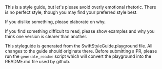 This is a style guide, but let's please avoid overly emotional rhetoric.
There is no perfect style, though you may find your preferred style best.

If you dislike something, please elaborate on why.

If you find something difficult to read, please show examples and why you think
one version is clearer than another.

This styleguide is generated from the SwiftStyleGuide.playground file. All changes to
the guide should originate there. Before submitting a PR, please run the ```generate_readme```
script which will convert the playground into the README.md file used by github.
